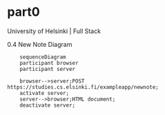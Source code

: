 # part0
University of Helsinki | Full Stack

0.4 New Note Diagram

```mermaid
    sequenceDiagram
    participant browser
    participant server

    browser-->server;POST https://studies.cs.elsinki.fi/exampleapp/newnote;
    activate server;
    server-->browser;HTML document;
    deactivate server;

```
